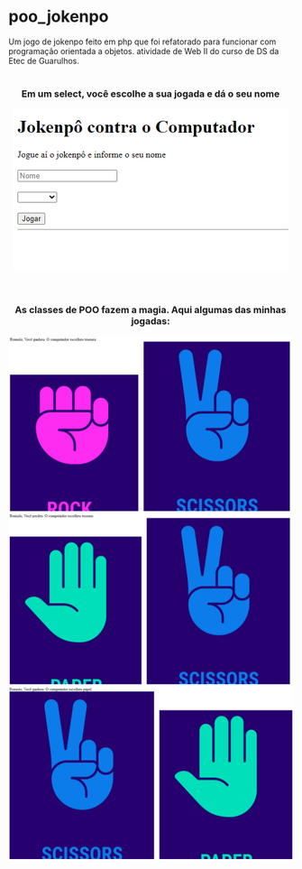 # poo_jokenpo
Um jogo de jokenpo feito em php que foi refatorado para funcionar com programação orientada a objetos. atividade de Web II do curso de DS da Etec de Guarulhos.
<br><br>
<div align="center">
  <h3>Em um select, você escolhe a sua jogada e dá o seu nome</h3>
  <img src="ImagensGit/1.png">
</div>
<br><br>
<div align="center">
  <h3>As classes de POO fazem a magia. Aqui algumas das minhas jogadas:</h3>
  <img src="ImagensGit/2.png"><img src="ImagensGit/3.png"><img src="ImagensGit/4.png">
</div>
